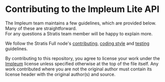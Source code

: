 Contributing to the Impleum Lite API
================================

The Impleum team maintains a few guidelines, which are provided below. Many of these are straightforward.  
For any questions a Stratis team member will be happy to explain more.

We follow the Stratis Full node's [contributing](https://github.com/impleum/ImpleumBitcoinFullNode/blob/master/Documentation/contributing.md), [coding style](https://github.com/Impleum/ImpleumBitcoinFullNode/blob/master/Documentation/coding-style.md) and [testing](https://github.com/Impleum/ImpleumBitcoinFullNode/blob/master/Documentation/testing-guidelines.md) guidelines.

By contributing to this repository, you agree to license your work under the 
[Impleum](https://github.com/impleum/ImpleumBitcoinFullNode/blob/master/LICENSE) license unless specified otherwise at 
the top of the file itself. Any work contributed where you are not the original 
author must contain its license header with the original author(s) and source.
